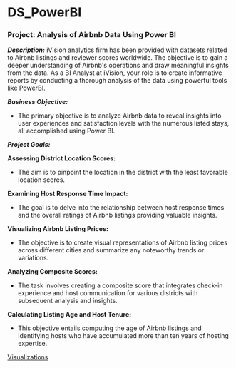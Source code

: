 # DS_PowerBI
### Project: Analysis of Airbnb Data Using Power BI

**_Description:_**
iVision analytics firm has been provided with datasets related to Airbnb listings and reviewer scores worldwide. The objective is to gain a deeper understanding of Airbnb's operations and draw meaningful insights from the data. As a BI Analyst at iVision, your role is to create informative reports by conducting a thorough analysis of the data using powerful tools like PowerBI.

**_Business Objective:_**
- The primary objective is to analyze Airbnb data to reveal insights into user experiences and satisfaction levels with the numerous listed stays, all accomplished using Power BI.

**_Project Goals:_**

**Assessing District Location Scores:**
- The aim is to pinpoint the location in the district with the least favorable location scores.
  
**Examining Host Response Time Impact:**
- The goal is to delve into the relationship between host response times and the overall ratings of Airbnb listings providing valuable insights.
  
**Visualizing Airbnb Listing Prices:**
- The objective is to create visual representations of Airbnb listing prices across different cities and summarize any noteworthy trends or variations.

**Analyzing Composite Scores:**
- The task involves creating a composite score that integrates check-in experience and host communication for various districts with subsequent analysis and insights.
  
**Calculating Listing Age and Host Tenure:**
- This objective entails computing the age of Airbnb listings and identifying hosts who have accumulated more than ten years of hosting expertise.

[Visualizations](https://app.powerbi.com/reportEmbed?reportId=e48c2408-d541-45a2-ba07-58331281b08c&autoAuth=true&ctid=b83a511a-e5da-44e1-a5bd-2b03fa460cd2)
